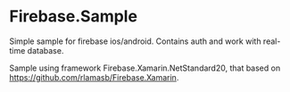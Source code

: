 # Firebase.Sample
Simple sample for firebase ios/android. Contains auth and work with real-time database.

Sample using framework Firebase.Xamarin.NetStandard20, that based on https://github.com/rlamasb/Firebase.Xamarin.

